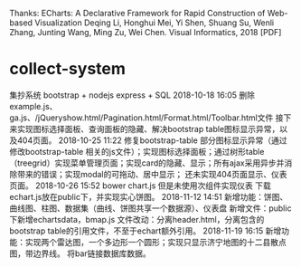 Thanks:
ECharts: A Declarative Framework for Rapid Construction of Web-based Visualization
Deqing Li, Honghui Mei, Yi Shen, Shuang Su, Wenli Zhang, Junting Wang, Ming Zu, Wei Chen.
Visual Informatics, 2018 [PDF]

# collect-system
集抄系统
bootstrap + nodejs express + SQL
2018-10-18 16:05
删除example.js、ga.js、/jQueryshow.html/Pagination.html/Format.html/Toolbar.html文件
接下来实现图标选择面板、查询面板的隐藏、解决bootstrap table图标显示异常，以及404页面。
2018-10-25 11:22
修复bootstrap-table 部分图标显示异常（通过修改bootstrap-table 相关的js文件）；实现图标选择面板；通过树形table（treegrid）实现菜单管理页面；实现card的隐藏、显示；所有ajax采用异步并消除带来的错误；实现modal的可拖动、居中显示；
还未实现404页面显示、仪表页面。
2018-10-26 15:52
bower chart.js 但是未使用次组件实现仪表
下载echart.js放在public下，并实现实心饼图。
2018-11-12 14:51
新增功能：饼图、曲线图、柱图、数据集（曲线、饼图共享一个数据源）、仪表盘
新增文件：public下新增echartsdata，bmap.js
文件改动：分离header.html，分离包含的bootstrap table的引用文件，不至于echart额外引用。
2018-11-19 16:15
新增功能：实现两个雷达图，一个多边形一个圆形；实现只显示济宁地图的十二县散点图，带边界线。
将bar链接数据库数据。